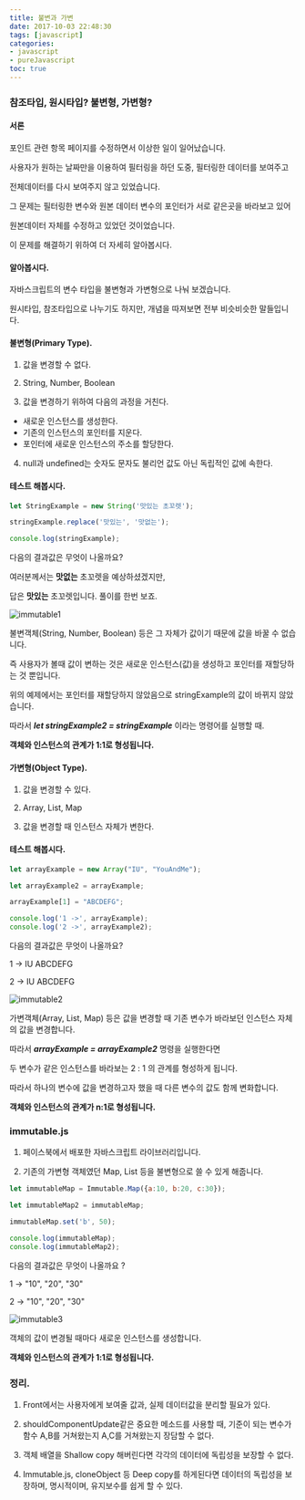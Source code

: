 ```yaml
---
title: 불변과 가변
date: 2017-10-03 22:48:30
tags: [javascript]
categories:
- javascript
- pureJavascript
toc: true
---
```



### 참조타입, 원시타입? 불변형, 가변형?

#### 서론

포인트 관련 항목 페이지를 수정하면서 이상한 일이 일어났습니다.

사용자가 원하는 날짜만을 이용하여 필터링을 하던 도중, 필터링한 데이터를 보여주고

전체데이터를 다시 보여주지 않고 있었습니다.

그 문제는 필터링한 변수와 원본 데이터 변수의 포인터가 서로 같은곳을 바라보고 있어

원본데이터 자체를 수정하고 있었던 것이었습니다.

이 문제를 해결하기 위하여 더 자세히 알아봅시다.

#### 알아봅시다.

자바스크립트의 변수 타입을 불변형과 가변형으로 나눠 보겠습니다.

원시타입, 참조타입으로 나누기도 하지만, 개념을 따져보면 전부 비슷비슷한 말들입니다.

#### 불변형(Primary Type).

1. 값을 변경할 수 없다.

2. String, Number, Boolean

3. 값을 변경하기 위하여 다음의 과정을 거친다.
  - 새로운 인스턴스를 생성한다.
  - 기존의 인스턴스의 포인터를 지운다.
  - 포인터에 새로운 인스턴스의 주소를 할당한다.

4. null과 undefined는 숫자도 문자도 불리언 값도 아닌 독립적인 값에 속한다.

<!-- more -->

#### 테스트 해봅시다.

```javascript
let StringExample = new String('맛있는 초꼬렛');

stringExample.replace('맛있는', '맛없는');

console.log(stringExample);
```

다음의 결과값은 무엇이 나올까요?

여러분께서는 **맛없는** 초꼬렛을 예상하셨겠지만,

답은 **맛있는** 초꼬렛입니다. 풀이를 한번 보죠.



![immutable1](http://ddalpange.github.io/images/immutable1.png)

불변객체(String, Number, Boolean) 등은 그 자체가 값이기 때문에 값을 바꿀 수 없습니다.

즉 사용자가 볼때 값이 변하는 것은 새로운 인스턴스(값)을 생성하고 포인터를 재할당하는 것 뿐입니다.

위의 예제에서는 포인터를 재할당하지 않았음으로 stringExample의 값이 바뀌지 않았습니다.

따라서 ___let stringExample2 = stringExample___ 이라는 명령어를 실행할 때.

**객체와 인스턴스의 관계가 1:1로 형성됩니다.**

#### 가변형(Object Type).

1. 값을 변경할 수 있다.

2. Array, List, Map

3. 값을 변경할 때 인스턴스 자체가 변한다.

#### 테스트 해봅시다.

```javascript
let arrayExample = new Array("IU", "YouAndMe");

let arrayExample2 = arrayExample;

arrayExample[1] = "ABCDEFG";

console.log('1 ->', arrayExample);
console.log('2 ->', arrayExample2);
```

다음의 결과값은 무엇이 나올까요?

1 -> IU ABCDEFG

2 -> IU ABCDEFG

![immutable2](http://ddalpange.github.io/images/immutable2.png)

가변객체(Array, List, Map) 등은 값을 변경할 때 기존 변수가 바라보던 인스턴스 자체의 값을 변경합니다.

따라서 ___arrayExample = arrayExample2___ 명령을 실행한다면

두 변수가 같은 인스턴스를 바라보는 2 : 1 의 관계를 형성하게 됩니다.

따라서 하나의 변수에 값을 변경하고자 했을 때 다른 변수의 값도 함께 변화합니다.

**객체와 인스턴스의 관계가 n:1로 형성됩니다.**

### immutable.js

1. 페이스북에서 배포한 자바스크립트 라이브러리입니다.

2. 기존의 가변형 객체였던 Map, List 등을 불변형으로 쓸 수 있게 해줍니다.

```javascript
let immutableMap = Immutable.Map({a:10, b:20, c:30});

let immutableMap2 = immutableMap;

immutableMap.set('b', 50);

console.log(immutableMap);
console.log(immutableMap2);
```

다음의 결과값은 무엇이 나올까요 ?

1 -> "10", "20", "30"

2 -> "10", "20", "30"

![immutable3](http://ddalpange.github.io/images/immutable3.png)

객체의 값이 변경될 때마다 새로운 인스턴스를 생성합니다.

**객체와 인스턴스의 관계가 1:1로 형성됩니다.**


### 정리.

1. Front에서는 사용자에게 보여줄 값과, 실제 데이터값을 분리할 필요가 있다.

2. shouldComponentUpdate같은 중요한 메소드를 사용할 때, 기준이 되는 변수가 함수 A,B를 거쳐왔는지 A,C를 거쳐왔는지 장담할 수 없다.

3. 객체 배열을 Shallow copy 해버린다면 각각의 데이터에 독립성을 보장할 수 없다.

4. Immutable.js, cloneObject 등 Deep copy를 하게된다면 데이터의 독립성을 보장하며, 명시적이며, 유지보수를 쉽게 할 수 있다.
